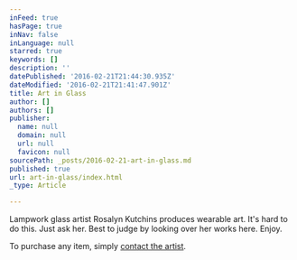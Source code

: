 ```yaml
---
inFeed: true
hasPage: true
inNav: false
inLanguage: null
starred: true
keywords: []
description: ''
datePublished: '2016-02-21T21:44:30.935Z'
dateModified: '2016-02-21T21:41:47.901Z'
title: Art in Glass
author: []
authors: []
publisher:
  name: null
  domain: null
  url: null
  favicon: null
sourcePath: _posts/2016-02-21-art-in-glass.md
published: true
url: art-in-glass/index.html
_type: Article

---
```

Lampwork glass artist Rosalyn Kutchins produces wearable art. It's hard to do this. Just ask her. Best to judge by looking over her works here. Enjoy.

To purchase any item, simply [contact the artist][0].

[0]: mailto:rkutchins@gmail.com